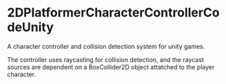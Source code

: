 # 2DPlatformerCharacterControllerCodeUnity
 A character controller and collision detection system for unity games. 
 
 The controller uses raycasting for collision detection, and the raycast sources are dependent on a BoxCollider2D object attatched to the player character.
